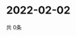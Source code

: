 # 2022-02-02
  共 0条

  <!-- BEGIN -->
  <!-- 最后更新时间Wed Feb 02 2022 03:03:31 GMT+0000 (Coordinated Universal Time) -->
  
  <!-- END -->
  
  